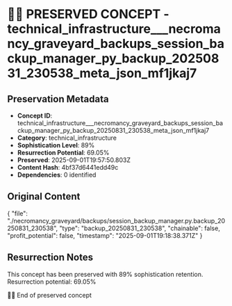 # 🏴‍☠️ PRESERVED CONCEPT - technical_infrastructure___necromancy_graveyard_backups_session_backup_manager_py_backup_20250831_230538_meta_json_mf1jkaj7

## Preservation Metadata
- **Concept ID**: technical_infrastructure___necromancy_graveyard_backups_session_backup_manager_py_backup_20250831_230538_meta_json_mf1jkaj7
- **Category**: technical_infrastructure
- **Sophistication Level**: 89%
- **Resurrection Potential**: 69.05%
- **Preserved**: 2025-09-01T19:57:50.803Z
- **Content Hash**: 4bf37d6441edd49c
- **Dependencies**: 0 identified

## Original Content

{
  "file": "./necromancy_graveyard/backups/session_backup_manager.py.backup_20250831_230538",
  "type": "backup_20250831_230538",
  "chainable": false,
  "profit_potential": false,
  "timestamp": "2025-09-01T19:18:38.371Z"
}

## Resurrection Notes
This concept has been preserved with 89% sophistication retention.
Resurrection potential: 69.05%

🏴‍☠️ End of preserved concept